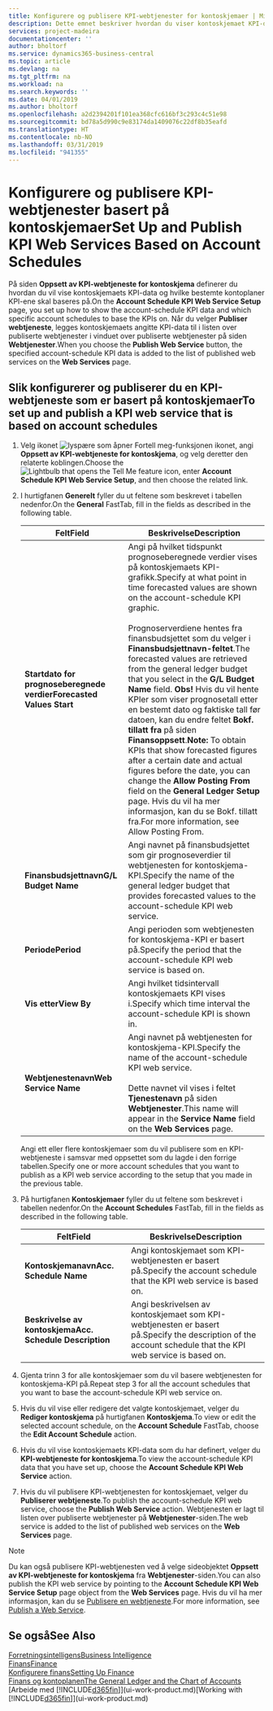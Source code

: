 ```yaml
---
title: Konfigurere og publisere KPI-webtjenester for kontoskjemaer | Microsoft-dokumentasjon
description: Dette emnet beskriver hvordan du viser kontoskjemaet KPI-data som er basert på bestemte kontoskjemaer.
services: project-madeira
documentationcenter: ''
author: bholtorf
ms.service: dynamics365-business-central
ms.topic: article
ms.devlang: na
ms.tgt_pltfrm: na
ms.workload: na
ms.search.keywords: ''
ms.date: 04/01/2019
ms.author: bholtorf
ms.openlocfilehash: a2d2394201f101ea368cfc616bf3c293c4c51e98
ms.sourcegitcommit: bd78a5d990c9e83174da1409076c22df8b35eafd
ms.translationtype: HT
ms.contentlocale: nb-NO
ms.lasthandoff: 03/31/2019
ms.locfileid: "941355"
---
```

# <a name="set-up-and-publish-kpi-web-services-based-on-account-schedules"></a><span data-ttu-id="36954-103">Konfigurere og publisere KPI-webtjenester basert på kontoskjemaer</span><span class="sxs-lookup"><span data-stu-id="36954-103">Set Up and Publish KPI Web Services Based on Account Schedules</span></span>
<span data-ttu-id="36954-104">På siden **Oppsett av KPI-webtjeneste for kontoskjema** definerer du hvordan du vil vise kontoskjemaets KPI-data og hvilke bestemte kontoplaner KPI-ene skal baseres på.</span><span class="sxs-lookup"><span data-stu-id="36954-104">On the **Account Schedule KPI Web Service Setup** page, you set up how to show the account-schedule KPI data and which specific account schedules to base the KPIs on.</span></span> <span data-ttu-id="36954-105">Når du velger **Publiser webtjeneste**, legges kontoskjemaets angitte KPI-data til i listen over publiserte webtjenester i vinduet over publiserte webtjenester på siden **Webtjenester**.</span><span class="sxs-lookup"><span data-stu-id="36954-105">When you choose the **Publish Web Service** button, the specified account-schedule KPI data is added to the list of published web services on the **Web Services** page.</span></span>  

## <a name="to-set-up-and-publish-a-kpi-web-service-that-is-based-on-account-schedules"></a><span data-ttu-id="36954-106">Slik konfigurerer og publiserer du en KPI-webtjeneste som er basert på kontoskjemaer</span><span class="sxs-lookup"><span data-stu-id="36954-106">To set up and publish a KPI web service that is based on account schedules</span></span>  
1.  <span data-ttu-id="36954-107">Velg ikonet ![lyspære som åpner Fortell meg-funksjonen](media/ui-search/search_small.png "Fortell hva du vil gjøre") ikonet, angi **Oppsett av KPI-webtjeneste for kontoskjema**, og velg deretter den relaterte koblingen.</span><span class="sxs-lookup"><span data-stu-id="36954-107">Choose the ![Lightbulb that opens the Tell Me feature](media/ui-search/search_small.png "Tell me what you want to do") icon, enter **Account Schedule KPI Web Service Setup**, and then choose the related link.</span></span>  
2.  <span data-ttu-id="36954-108">I hurtigfanen **Generelt** fyller du ut feltene som beskrevet i tabellen nedenfor.</span><span class="sxs-lookup"><span data-stu-id="36954-108">On the **General** FastTab, fill in the fields as described in the following table.</span></span>  

    |<span data-ttu-id="36954-109">Felt</span><span class="sxs-lookup"><span data-stu-id="36954-109">Field</span></span>|<span data-ttu-id="36954-110">Beskrivelse</span><span class="sxs-lookup"><span data-stu-id="36954-110">Description</span></span>|  
    |---------------------------------|---------------------------------------|  
    |<span data-ttu-id="36954-111">**Startdato for prognoseberegnede verdier**</span><span class="sxs-lookup"><span data-stu-id="36954-111">**Forecasted Values Start**</span></span>|<span data-ttu-id="36954-112">Angi på hvilket tidspunkt prognoseberegnede verdier vises på kontoskjemaets KPI-grafikk.</span><span class="sxs-lookup"><span data-stu-id="36954-112">Specify at what point in time forecasted values are shown on the account-schedule KPI graphic.</span></span><br /><br /> <span data-ttu-id="36954-113">Prognoserverdiene hentes fra finansbudsjettet som du velger i **Finansbudsjettnavn-feltet**.</span><span class="sxs-lookup"><span data-stu-id="36954-113">The forecasted values are retrieved from the general ledger budget that you select in the **G/L Budget Name** field.</span></span> <span data-ttu-id="36954-114">**Obs!** Hvis du vil hente KPIer som viser prognosetall etter en bestemt dato og faktiske tall før datoen, kan du endre feltet **Bokf. tillatt fra** på siden **Finansoppsett**.</span><span class="sxs-lookup"><span data-stu-id="36954-114">**Note:**  To obtain KPIs that show forecasted figures after a certain date and actual figures before the date, you can change the **Allow Posting From** field on the **General Ledger Setup** page.</span></span> <span data-ttu-id="36954-115">Hvis du vil ha mer informasjon, kan du se Bokf. tillatt fra.</span><span class="sxs-lookup"><span data-stu-id="36954-115">For more information, see Allow Posting From.</span></span>|  
    |<span data-ttu-id="36954-116">**Finansbudsjettnavn**</span><span class="sxs-lookup"><span data-stu-id="36954-116">**G/L Budget Name**</span></span>|<span data-ttu-id="36954-117">Angi navnet på finansbudsjettet som gir prognoseverdier til webtjenesten for kontoskjema-KPI.</span><span class="sxs-lookup"><span data-stu-id="36954-117">Specify the name of the general ledger budget that provides forecasted values to the account-schedule KPI web service.</span></span>|  
    |<span data-ttu-id="36954-118">**Periode**</span><span class="sxs-lookup"><span data-stu-id="36954-118">**Period**</span></span>|<span data-ttu-id="36954-119">Angi perioden som webtjenesten for kontoskjema-KPI er basert på.</span><span class="sxs-lookup"><span data-stu-id="36954-119">Specify the period that the account-schedule KPI web service is based on.</span></span>|  
    |<span data-ttu-id="36954-120">**Vis etter**</span><span class="sxs-lookup"><span data-stu-id="36954-120">**View By**</span></span>|<span data-ttu-id="36954-121">Angi hvilket tidsintervall kontoskjemaets KPI vises i.</span><span class="sxs-lookup"><span data-stu-id="36954-121">Specify which time interval the account-schedule KPI is shown in.</span></span>|  
    |<span data-ttu-id="36954-122">**Webtjenestenavn**</span><span class="sxs-lookup"><span data-stu-id="36954-122">**Web Service Name**</span></span>|<span data-ttu-id="36954-123">Angi navnet på webtjenesten for kontoskjema-KPI.</span><span class="sxs-lookup"><span data-stu-id="36954-123">Specify the name of the account-schedule KPI web service.</span></span><br /><br /> <span data-ttu-id="36954-124">Dette navnet vil vises i feltet **Tjenestenavn** på siden **Webtjenester**.</span><span class="sxs-lookup"><span data-stu-id="36954-124">This name will appear in the **Service Name** field on the **Web Services** page.</span></span>|  

    <span data-ttu-id="36954-125">Angi ett eller flere kontoskjemaer som du vil publisere som en KPI-webtjeneste i samsvar med oppsettet som du lagde i den forrige tabellen.</span><span class="sxs-lookup"><span data-stu-id="36954-125">Specify one or more account schedules that you want to publish as a KPI web service according to the setup that you made in the previous table.</span></span>  

3.  <span data-ttu-id="36954-126">På hurtigfanen **Kontoskjemaer** fyller du ut feltene som beskrevet i tabellen nedenfor.</span><span class="sxs-lookup"><span data-stu-id="36954-126">On the **Account Schedules** FastTab, fill in the fields as described in the following table.</span></span>  

    |<span data-ttu-id="36954-127">Felt</span><span class="sxs-lookup"><span data-stu-id="36954-127">Field</span></span>|<span data-ttu-id="36954-128">Beskrivelse</span><span class="sxs-lookup"><span data-stu-id="36954-128">Description</span></span>|  
    |---------------------------------|---------------------------------------|  
    |<span data-ttu-id="36954-129">**Kontoskjemanavn**</span><span class="sxs-lookup"><span data-stu-id="36954-129">**Acc. Schedule Name**</span></span>|<span data-ttu-id="36954-130">Angi kontoskjemaet som KPI-webtjenesten er basert på.</span><span class="sxs-lookup"><span data-stu-id="36954-130">Specify the account schedule that the KPI web service is based on.</span></span>|  
    |<span data-ttu-id="36954-131">**Beskrivelse av kontoskjema**</span><span class="sxs-lookup"><span data-stu-id="36954-131">**Acc. Schedule Description**</span></span>|<span data-ttu-id="36954-132">Angi beskrivelsen av kontoskjemaet som KPI-webtjenesten er basert på.</span><span class="sxs-lookup"><span data-stu-id="36954-132">Specify the description of the account schedule that the KPI web service is based on.</span></span>|  

4.  <span data-ttu-id="36954-133">Gjenta trinn 3 for alle kontoskjemaer som du vil basere webtjenesten for kontoskjema-KPI på.</span><span class="sxs-lookup"><span data-stu-id="36954-133">Repeat step 3 for all the account schedules that you want to base the account-schedule KPI web service on.</span></span>  
5.  <span data-ttu-id="36954-134">Hvis du vil vise eller redigere det valgte kontoskjemaet, velger du **Rediger kontoskjema** på hurtigfanen **Kontoskjema**.</span><span class="sxs-lookup"><span data-stu-id="36954-134">To view or edit the selected account schedule, on the **Account Schedule** FastTab, choose the **Edit Account Schedule** action.</span></span>  
6.  <span data-ttu-id="36954-135">Hvis du vil vise kontoskjemaets KPI-data som du har definert, velger du **KPI-webtjeneste for kontoskjema**.</span><span class="sxs-lookup"><span data-stu-id="36954-135">To view the account-schedule KPI data that you have set up, choose the **Account Schedule KPI Web Service** action.</span></span>  
7.  <span data-ttu-id="36954-136">Hvis du vil publisere KPI-webtjenesten for kontoskjemaet, velger du **Publiserer webtjeneste**.</span><span class="sxs-lookup"><span data-stu-id="36954-136">To publish the account-schedule KPI web service, choose the **Publish Web Service** action.</span></span> <span data-ttu-id="36954-137">Webtjenesten er lagt til listen over publiserte webtjenester på **Webtjenester**-siden.</span><span class="sxs-lookup"><span data-stu-id="36954-137">The web service is added to the list of published web services on the **Web Services** page.</span></span>  

> [!NOTE]  
>  <span data-ttu-id="36954-138">Du kan også publisere KPI-webtjenesten ved å velge sideobjektet **Oppsett av KPI-webtjeneste for kontoskjema** fra **Webtjenester**-siden.</span><span class="sxs-lookup"><span data-stu-id="36954-138">You can also publish the KPI web service by pointing to the **Account Schedule KPI Web Service Setup** page object from the **Web Services** page.</span></span> <span data-ttu-id="36954-139">Hvis du vil ha mer informasjon, kan du se [Publisere en webtjeneste](across-how-publish-web-service.md).</span><span class="sxs-lookup"><span data-stu-id="36954-139">For more information, see [Publish a Web Service](across-how-publish-web-service.md).</span></span>  

## <a name="see-also"></a><span data-ttu-id="36954-140">Se også</span><span class="sxs-lookup"><span data-stu-id="36954-140">See Also</span></span>  
[<span data-ttu-id="36954-141">Forretningsintelligens</span><span class="sxs-lookup"><span data-stu-id="36954-141">Business Intelligence</span></span>](bi.md)  
[<span data-ttu-id="36954-142">Finans</span><span class="sxs-lookup"><span data-stu-id="36954-142">Finance</span></span>](finance.md)  
[<span data-ttu-id="36954-143">Konfigurere finans</span><span class="sxs-lookup"><span data-stu-id="36954-143">Setting Up Finance</span></span>](finance-setup-finance.md)  
[<span data-ttu-id="36954-144">Finans og kontoplanen</span><span class="sxs-lookup"><span data-stu-id="36954-144">The General Ledger and the Chart of Accounts</span></span>](finance-general-ledger.md)  
<span data-ttu-id="36954-145">[Arbeide med [!INCLUDE[d365fin](includes/d365fin_md.md)]](ui-work-product.md)</span><span class="sxs-lookup"><span data-stu-id="36954-145">[Working with [!INCLUDE[d365fin](includes/d365fin_md.md)]](ui-work-product.md)</span></span>
